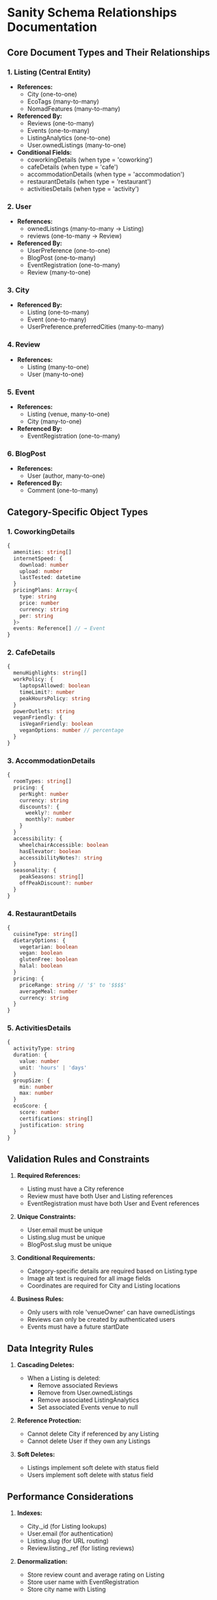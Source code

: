 # Sanity Schema Relationships Documentation

## Core Document Types and Their Relationships

### 1. Listing (Central Entity)
- **References:**
  - City (one-to-one)
  - EcoTags (many-to-many)
  - NomadFeatures (many-to-many)
- **Referenced By:**
  - Reviews (one-to-many)
  - Events (one-to-many)
  - ListingAnalytics (one-to-one)
  - User.ownedListings (many-to-one)
- **Conditional Fields:**
  - coworkingDetails (when type = 'coworking')
  - cafeDetails (when type = 'cafe')
  - accommodationDetails (when type = 'accommodation')
  - restaurantDetails (when type = 'restaurant')
  - activitiesDetails (when type = 'activity')

### 2. User
- **References:**
  - ownedListings (many-to-many → Listing)
  - reviews (one-to-many → Review)
- **Referenced By:**
  - UserPreference (one-to-one)
  - BlogPost (one-to-many)
  - EventRegistration (one-to-many)
  - Review (many-to-one)

### 3. City
- **Referenced By:**
  - Listing (one-to-many)
  - Event (one-to-many)
  - UserPreference.preferredCities (many-to-many)

### 4. Review
- **References:**
  - Listing (many-to-one)
  - User (many-to-one)

### 5. Event
- **References:**
  - Listing (venue, many-to-one)
  - City (many-to-one)
- **Referenced By:**
  - EventRegistration (one-to-many)

### 6. BlogPost
- **References:**
  - User (author, many-to-one)
- **Referenced By:**
  - Comment (one-to-many)

## Category-Specific Object Types

### 1. CoworkingDetails
```typescript
{
  amenities: string[]
  internetSpeed: {
    download: number
    upload: number
    lastTested: datetime
  }
  pricingPlans: Array<{
    type: string
    price: number
    currency: string
    per: string
  }>
  events: Reference[] // → Event
}
```

### 2. CafeDetails
```typescript
{
  menuHighlights: string[]
  workPolicy: {
    laptopsAllowed: boolean
    timeLimit?: number
    peakHoursPolicy: string
  }
  powerOutlets: string
  veganFriendly: {
    isVeganFriendly: boolean
    veganOptions: number // percentage
  }
}
```

### 3. AccommodationDetails
```typescript
{
  roomTypes: string[]
  pricing: {
    perNight: number
    currency: string
    discounts?: {
      weekly?: number
      monthly?: number
    }
  }
  accessibility: {
    wheelchairAccessible: boolean
    hasElevator: boolean
    accessibilityNotes?: string
  }
  seasonality: {
    peakSeasons: string[]
    offPeakDiscount?: number
  }
}
```

### 4. RestaurantDetails
```typescript
{
  cuisineType: string[]
  dietaryOptions: {
    vegetarian: boolean
    vegan: boolean
    glutenFree: boolean
    halal: boolean
  }
  pricing: {
    priceRange: string // '$' to '$$$$'
    averageMeal: number
    currency: string
  }
}
```

### 5. ActivitiesDetails
```typescript
{
  activityType: string
  duration: {
    value: number
    unit: 'hours' | 'days'
  }
  groupSize: {
    min: number
    max: number
  }
  ecoScore: {
    score: number
    certifications: string[]
    justification: string
  }
}
```

## Validation Rules and Constraints

1. **Required References:**
   - Listing must have a City reference
   - Review must have both User and Listing references
   - EventRegistration must have both User and Event references

2. **Unique Constraints:**
   - User.email must be unique
   - Listing.slug must be unique
   - BlogPost.slug must be unique

3. **Conditional Requirements:**
   - Category-specific details are required based on Listing.type
   - Image alt text is required for all image fields
   - Coordinates are required for City and Listing locations

4. **Business Rules:**
   - Only users with role 'venueOwner' can have ownedListings
   - Reviews can only be created by authenticated users
   - Events must have a future startDate

## Data Integrity Rules

1. **Cascading Deletes:**
   - When a Listing is deleted:
     - Remove associated Reviews
     - Remove from User.ownedListings
     - Remove associated ListingAnalytics
     - Set associated Events venue to null

2. **Reference Protection:**
   - Cannot delete City if referenced by any Listing
   - Cannot delete User if they own any Listings

3. **Soft Deletes:**
   - Listings implement soft delete with status field
   - Users implement soft delete with status field

## Performance Considerations

1. **Indexes:**
   - City._id (for Listing lookups)
   - User.email (for authentication)
   - Listing.slug (for URL routing)
   - Review.listing._ref (for listing reviews)

2. **Denormalization:**
   - Store review count and average rating on Listing
   - Store user name with EventRegistration
   - Store city name with Listing

